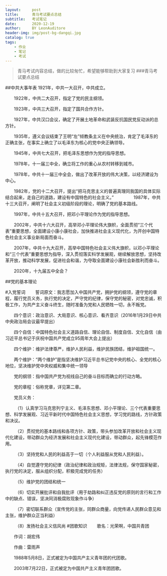 ```yaml
---
layout:     post
title:      青马考试要点总结
subtitle:   考试笔记
date:       2020-12-19
author:     BY LeonAuditore
header-img: img/post-bg-dangqi.jpg
catalog: true
tags:
    - 作业
	- 笔记
	- 考试
---
```

>青马考试内容总结，做的比较匆忙，希望能够帮助到大家复习
###青马考试要点总结

##中共大事年表
    1921年，中共一大召开，中共成立。

　　1922年，中共二大召开，指定了党的民主纲领。

　　1923年，中共三大召开，指定了国共合作方针。

　　1927年，中共汉口会议，确定了开展土地革命和武装反抗国民党反动派的总方针。

　　1935年，遵义会议结束了王明“左”倾教条主义在中央统治，肯定了毛泽东的正确主张，在事实上确立了以毛泽东为核心的党中央正确领导。

　　1945年，中共七大召开，把毛泽东思想作为党的指导思想。

　　1978年，十一届三中全，确立将工作的重心从农村转移到城市。

　　1978年，中共十一届三中全会，做出了改革开放的伟大决策，以经济建设为中心。

　　1982年，党的十二大召开，提出“把马克思主义的普遍真理同我国的具体实际结合起来，走自己的道路，建设有中国特色的社会主义。”
　　
　　1987年，中共十三大召开，阐明了社会主义初级阶段的理论，明确了党的基本路线。

　　1997年，中共十五大召开，把邓小平理论作为党的指导思想。

　　2002年，中共十六大召开，高举邓小平理论伟大旗帜，全面贯彻“三个代表”重要思想，全面建设小康小康社会，加快推进社会主义现代化，为开创中国特色社会主义事业新局面而奋斗。

　　2007年，中共十九大召开，高举中国特色社会主义伟大旗帜，以邓小平理论和“三个代表”重要思想为指导，深入贯彻落实科学发展观，继续解放思想，坚持改革开放，推动科学发展，促进社会和谐，为夺取全面建设小康社会新胜利而奋斗。

　　2020年，十九届五中全会？

##党的基本理论

#入党誓词
　　誓词原文：我志愿加入中国共产党，拥护党的纲领，遵守党的章程，履行党员义务，执行党的决定，严守党的纪律，保守党的秘密，对党忠诚，积极工作，为共产主义奋斗终生，随时准备为党和人民牺牲一切，永不叛党。

　　四个意识：政治意识、大局意识、核心意识、看齐意识（2016年1月29日中共中央政治局会议最早提出）

　　四个自信：中国特色社会主义道路自信、理论自信、制度自信、文化自信（由习近平总书记于庆祝中国共产党成立95周年大会上提出）

　　四个维护：维护法律尊严，维护人民利益，维护民族团结，维护祖国统一。

　　两个维护：“两个维护”是指坚决维护习近平总书记党中央的核心、全党的核心地位，坚决维护党中央权威和集中统一领导

　　党的纲领：指中国共产党为视线自己的奋斗目标而确立的行动方略。

　　党的章程：俗称党章，详见第二章。

　　党员义务：

　　    （1）认真学习马克思列宁主义、毛泽东思想、邓小平理论、三个代表重要思想、科学发展观、习近平新时代中国特色社会主义思想，学习党的路线，方针政策和决议。

　　    （2）贯彻党的基本路线和各项方针、政策，带头参加改革开放和社会主义现代化建设，带动群众为经济发展和社会主义现代化建设，带动群众，起先锋模范作用。

　　    （3）坚持党和人民的利益高于一切（个人利益服从党和人民利益）。

　　    （4）自觉遵守党的纪律（政治纪律和政治规矩，法律法规，保守国家秘密，执行党的决定，服从组织分配，积极完成党的任务）

　　    （5）维护党的团结和统一

　　    （6）切实开展批评和自我批评（用于劫路和纠正违反党的原则的言行和工作中的缺点、错误，坚决同消极腐败现象作斗争）

　　    （7）密切联系群众（宣传党的主张，同群众商量，向党传递人民群众意见和主张，维护群众正当利益）

　　    （8）发扬社会主义信风尚
#团歌知识
　　歌名：光荣啊，中国共青团

　　作词：胡宏伟

　　作曲：雷雨声

　　1988年5月8日，正式被定为中国共产主义青年团的代团歌。

　　2003年7月22日，正式被定为中国共产主义青年团团歌。
